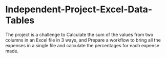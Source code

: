 # Independent-Project-Excel-Data-Tables
The project is a challenge to Calculate the sum of the values from two columns in an Excel file in 3 ways, and Prepare a workflow to bring all the expenses in a single file and calculate the percentages for each expense made.
